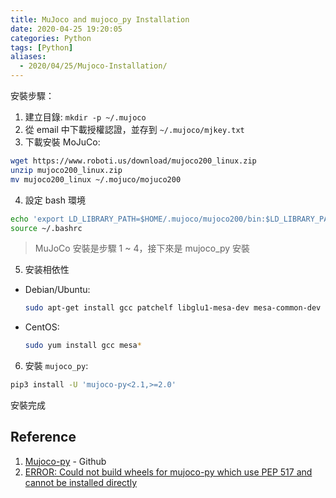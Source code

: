 ```yaml
---
title: MuJoco and mujoco_py Installation
date: 2020-04-25 19:20:05
categories: Python
tags: [Python]
aliases:
  - 2020/04/25/Mujoco-Installation/
---
```


安裝步驟：

1. 建立目錄: `mkdir -p ~/.mujoco`
2. 從 email 中下載授權認證，並存到 `~/.mujoco/mjkey.txt`
3. 下載安裝 MoJuCo:

  ```bash
  wget https://www.roboti.us/download/mujoco200_linux.zip
  unzip mujoco200_linux.zip
  mv mujoco200_linux ~/.mojuco/mojuco200
  ```

4. 設定 bash 環境

  ```bash
  echo 'export LD_LIBRARY_PATH=$HOME/.mujoco/mujoco200/bin:$LD_LIBRARY_PATH' >> ~/.bashrc
  source ~/.bashrc
  ```

  > MuJoCo 安裝是步驟 1 ~ 4，接下來是 mujoco_py 安裝

5. 安装相依性

  - Debian/Ubuntu:

    ```bash
    sudo apt-get install gcc patchelf libglu1-mesa-dev mesa-common-dev
    ```

  - CentOS:

    ```bash
    sudo yum install gcc mesa*
    ```

6. 安裝 `mujoco_py`:

  ```bash
  pip3 install -U 'mujoco-py<2.1,>=2.0'
  ```

安裝完成

## Reference

1. [Mujoco-py](https://github.com/openai/mujoco-py) - Github
1. [ERROR: Could not build wheels for mujoco-py which use PEP 517 and cannot be installed directly](https://github.com/openai/mujoco-py/issues/492)
